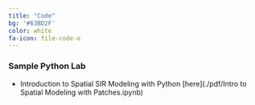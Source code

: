 ```yaml
---
title: "Code"
bg: '#63BD2F'
color: white
fa-icon: file-code-o 
---
```

<!-- fa-icon can be set to any from http://fortawesome.github.io/Font-Awesome/icons/ -->

### Sample Python Lab
* Introduction to Spatial SIR Modeling with Python [here](./pdf/Intro to Spatial Modeling with Patches.ipynb)
